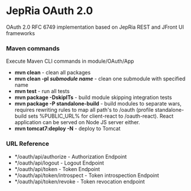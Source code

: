 # JepRia OAuth 2.0
OAuth 2.0 RFC 6749 implementation based on JepRia REST and JFront UI frameworks
### Maven commands
Execute Maven CLI commands in module/OAuth/App
* __mvn clean__ - clean all packages
* __mvn clean -pl *submodule name*__ - clean one submodule with specified name
* __mvn test__ - run all tests 
* __mvn package -DskipITs__ - build module skipping integration tests
* __mvn package -P standalone-build__ - build modules to separate wars, requires rewriting rules to map all path's to /oauth 
(profile standalone-build sets %PUBLIC_URL% for client-react to /oauth-react). React application can be served on Node JS server either. 
* __mvn tomcat7:deploy -N__ - deploy to Tomcat
### URL Reference
* */oauth/api/authorize - Authorization Endpoint
* */oauth/api/logout - Logout Endpoint
* */oauth/api/token - Token Endpoint
* */oauth/api/token/introspect - Token introspection Endpoint
* */oauth/api/token/revoke - Token revocation endpoint